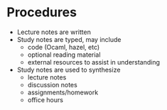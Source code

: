 # Procedures

- Lecture notes are written
- Study notes are typed, may include
  - code (Ocaml, hazel, etc)
  - optional reading material
  - external resources to assist in understanding
- Study notes are used to synthesize
  - lecture notes
  - discussion notes
  - assignments/homework
  - office hours